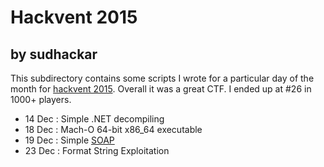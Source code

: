 # Hackvent 2015
## by sudhackar

This subdirectory contains some scripts I wrote for a particular day of the month for [hackvent 2015](http://hackvent.hacking-lab.com). Overall it was a great CTF. I ended up at #26 in 1000+ players.

* 14 Dec : Simple .NET decompiling
* 18 Dec : Mach-O 64-bit x86_64 executable
* 19 Dec : Simple [SOAP](https://en.wikipedia.org/wiki/SOAP)
* 23 Dec : Format String Exploitation

